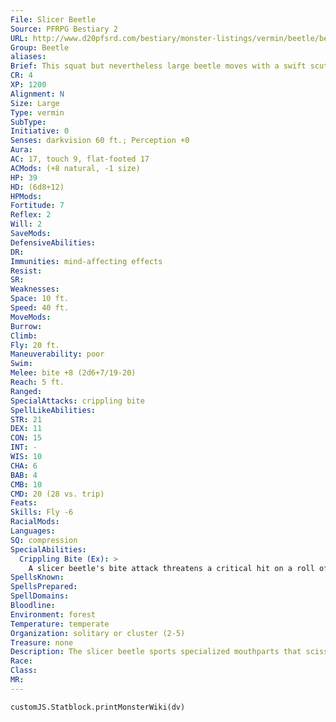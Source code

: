 ```yaml
---
File: Slicer Beetle
Source: PFRPG Bestiary 2
URL: http://www.d20pfsrd.com/bestiary/monster-listings/vermin/beetle/beetle-slicer
Group: Beetle
aliases: 
Brief: This squat but nevertheless large beetle moves with a swift scuttling motion. Its mandibles appear to be remarkably sharp.
CR: 4
XP: 1200
Alignment: N
Size: Large
Type: vermin
SubType: 
Initiative: 0
Senses: darkvision 60 ft.; Perception +0
Aura: 
AC: 17, touch 9, flat-footed 17
ACMods: (+8 natural, -1 size)
HP: 39
HD: (6d8+12)
HPMods: 
Fortitude: 7
Reflex: 2
Will: 2
SaveMods: 
DefensiveAbilities: 
DR: 
Immunities: mind-affecting effects
Resist: 
SR: 
Weaknesses: 
Space: 10 ft.
Speed: 40 ft.
MoveMods: 
Burrow: 
Climb: 
Fly: 20 ft.
Maneuverability: poor
Swim: 
Melee: bite +8 (2d6+7/19-20)
Reach: 5 ft.
Ranged: 
SpecialAttacks: crippling bite
SpellLikeAbilities: 
STR: 21
DEX: 11
CON: 15
INT: -
WIS: 10
CHA: 6
BAB: 4
CMB: 10
CMD: 20 (28 vs. trip)
Feats: 
Skills: Fly -6
RacialMods: 
Languages: 
SQ: compression
SpecialAbilities:
  Crippling Bite (Ex): >
    A slicer beetle's bite attack threatens a critical hit on a roll of 19-20. If a slicer beetle scores a critical hit on a target, its mandibles cut deep, resulting in a wound that causes 1d6 bleed and leaving its foe staggered for 1d3 rounds from the tremendous pain dealt.
SpellsKnown: 
SpellsPrepared: 
SpellDomains: 
Bloodline: 
Environment: forest
Temperature: temperate
Organization: solitary or cluster (2-5)
Treasure: none
Description: The slicer beetle sports specialized mouthparts that scissor apart flesh for easier consumption. Each side of its horizontally closing mandibles fits into the other with barely a hair's breadth to spare. These creatures prefer to dwell in compact caves or warrens.  A typical slicer beetle measures 10 feet long and weighs 800 pounds.
Race: 
Class: 
MR: 
---
```

```dataviewjs
customJS.Statblock.printMonsterWiki(dv)
```
